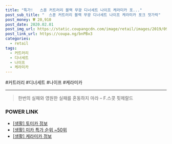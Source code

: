 ```yaml
--- 
title: "특가!   스푼 커트러리 블랙 무광 디너세트 나이프 케라미카 포..." 
post_sub_title: "  스푼 커트러리 블랙 무광 디너세트 나이프 케라미카 포크 젓가락" 
post_money: ₩ 20,910 
post_date: 2020.02.01 
post_img_url: https://static.coupangcdn.com/image/retail/images/2019/09/20/19/6/c5d05ab1-5d16-4000-b438-361d1fb8e7f4.jpg 
post_link_url: https://coupa.ng/bnPBx3 
categories: 
  - retail 
tags: 
  - 커트러리 
  - 디너세트 
  - 나이프 
  - 케라미카 
--- 
```

  #커트러리 #디너세트 #나이프 #케라미카 
<hr> 

> 한번의 실패와 영원한 실패를 혼동하지 마라  – F.스콧 핏제랄드 


### POWER LINK

* <a href="https://blog.naver.com/fasyy4321/221763730547" target="_blank"> [생활] 토미카 정보 </a>
* <a href="https://blog.naver.com/sakai111/221792108349" target="_blank"> [생활] 미카 특가 순위 ~50위</a>
* <a href="https://blog.naver.com/santokki14/221767554876" target="_blank"> [생활] 케라미카 정보 </a>
